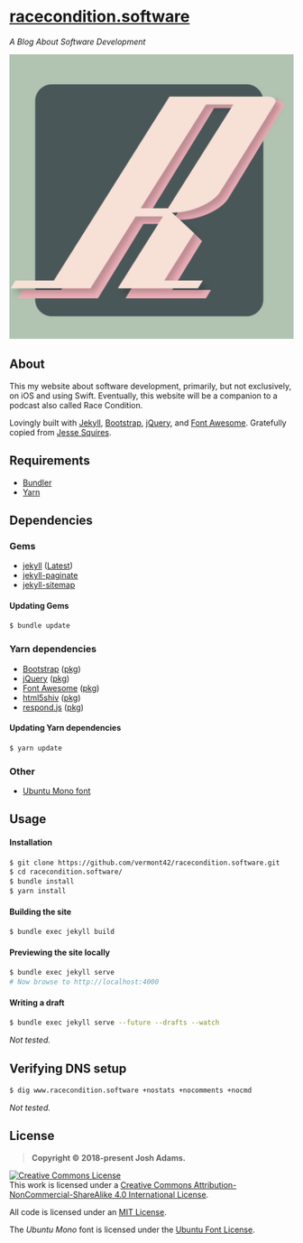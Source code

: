 # [racecondition.software](https://racecondition.software)

*A Blog About Software Development*

![Logo](img/logo.png)

## About

This my website about software development, primarily, but not exclusively, on iOS and using Swift. Eventually, this website will be a companion to a podcast also called Race Condition.

Lovingly built with [Jekyll](https://jekyllrb.com), [Bootstrap](https://getbootstrap.com), [jQuery](https://jquery.com), and [Font Awesome](https://fortawesome.github.io/Font-Awesome/). Gratefully copied from [Jesse Squires](https://github.com/jessesquires/jessesquires.com).

## Requirements

- [Bundler](https://bundler.io)
- [Yarn](https://yarnpkg.com/en/)

## Dependencies

### Gems

- [jekyll](https://jekyllrb.com) ([Latest](https://github.com/jekyll/jekyll/releases/latest))
- [jekyll-paginate](https://github.com/jekyll/jekyll-paginate)
- [jekyll-sitemap](https://github.com/jekyll/jekyll-sitemap)

#### Updating Gems

```bash
$ bundle update
```

### Yarn dependencies

- [Bootstrap](https://getbootstrap.com) ([pkg](https://yarnpkg.com/en/package/bootstrap))
- [jQuery](https://jquery.com) ([pkg](https://yarnpkg.com/en/package/jquery))
- [Font Awesome](https://fortawesome.github.io/Font-Awesome/) ([pkg](https://yarnpkg.com/en/package/font-awesome))
- [html5shiv](https://github.com/aFarkas/html5shiv) ([pkg](https://yarnpkg.com/en/package/html5shiv))
- [respond.js](https://github.com/scottjehl/Respond) ([pkg](https://yarnpkg.com/en/package/respond.js))

#### Updating Yarn dependencies

```bash
$ yarn update
```

### Other

- [Ubuntu Mono font](https://www.google.com/fonts/specimen/Ubuntu+Mono)

## Usage

#### Installation

```bash
$ git clone https://github.com/vermont42/racecondition.software.git
$ cd racecondition.software/
$ bundle install
$ yarn install
```

#### Building the site

```bash
$ bundle exec jekyll build
```

#### Previewing the site locally

```bash
$ bundle exec jekyll serve
# Now browse to http://localhost:4000
```

#### Writing a draft

```bash
$ bundle exec jekyll serve --future --drafts --watch
```

_Not tested._

## Verifying DNS setup

```bash
$ dig www.racecondition.software +nostats +nocomments +nocmd
```

_Not tested._

## License

> **Copyright &copy; 2018-present Josh Adams.**

<a rel="license" href="https://creativecommons.org/licenses/by-nc-sa/4.0/"><img alt="Creative Commons License" style="border-width:0" src="https://i.creativecommons.org/l/by-nc-sa/4.0/88x31.png" /></a><br />This work is licensed under a <a rel="license" href="https://creativecommons.org/licenses/by-nc-sa/4.0/">Creative Commons Attribution-NonCommercial-ShareAlike 4.0 International License</a>.

All code is licensed under an [MIT License](https://opensource.org/licenses/MIT).

The *Ubuntu Mono* font is licensed under the [Ubuntu Font License](http://font.ubuntu.com/ufl/).
